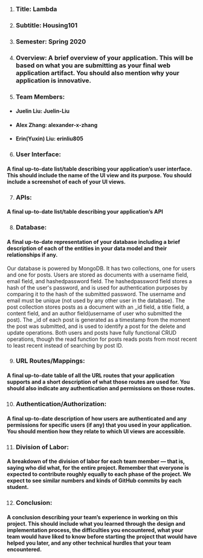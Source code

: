 1. ### Title: Lambda

2. ### Subtitle: Housing101

3. ### Semester: Spring 2020

4. ### Overview: A brief overview of your application. This will be based on what you are submitting as your final web application artifact. You should also mention why your application is innovative.

5. ### Team Members: 
-  #### Juelin Liu: Juelin-Liu
- #### Alex Zhang: alexander-x-zhang
- #### Erin(Yuxin) Liu: erinliu805

6. ### User Interface: 
#### A final up-to-date list/table describing your application’s user interface. This should include the name of the UI view and its purpose. You should include a screenshot of each of your UI views.

7. ### APIs: 
#### A final up-to-date list/table describing your application’s API

8. ### Database: 
#### A final up-to-date representation of your database including a brief description of each of the entities in your data model and their relationships if any.
Our database is powered by MongoDB. It has two collections, one for users and one for posts. Users are stored as documents with a username field, email field, and hashedpassword field. The hashedpassword field stores a hash of the user's password, and is used for authentication purposes by comparing it to the hash of the submitted password. The username and email must be unique (not used by any other user in the database). The post collection stores posts as a document with an _id field, a title field, a content field, and an author field(username of user who submitted the post). The _id of each post is generated as a timestamp from the moment the post was submitted, and is used to identify a post for the delete and update operations. Both users and posts have fully functional CRUD operations, though the read function for posts reads posts from most recent to least recent instead of searching by post ID.

9. ### URL Routes/Mappings: 
#### A final up-to-date table of all the URL routes that your application supports and a short description of what those routes are used for. You should also indicate any authentication and permissions on those routes.

10. ### Authentication/Authorization: 
#### A final up-to-date description of how users are authenticated and any permissions for specific users (if any) that you used in your application. You should mention how they relate to which UI views are accessible.

11. ### Division of Labor: 
#### A breakdown of the division of labor for each team member — that is, saying who did what, for the entire project. Remember that everyone is expected to contribute roughly equally to each phase of the project. We expect to see similar numbers and kinds of GitHub commits by each student.

12. ### Conclusion:
#### A conclusion describing your team’s experience in working on this project. This should include what you learned through the design and implementation process, the difficulties you encountered, what your team would have liked to know before starting the project that would have helped you later, and any other technical hurdles that your team encountered.

